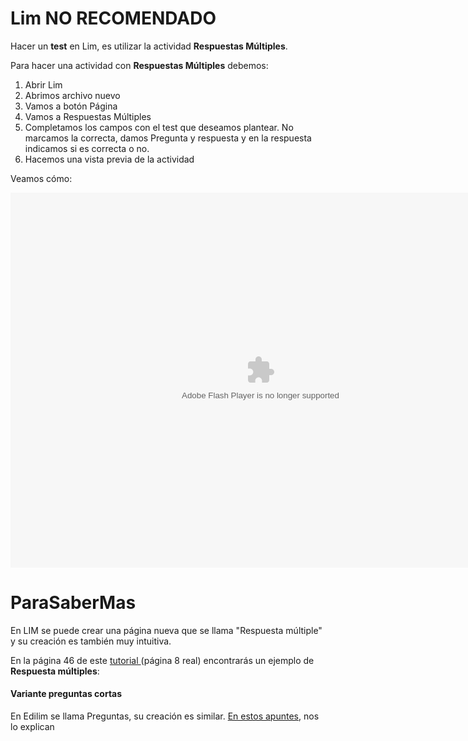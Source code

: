 
# Lim NO RECOMENDADO

Hacer un **test** en Lim, es utilizar la actividad **Respuestas Múltiples**.

Para hacer una actividad con **Respuestas Múltiples** debemos:

1. Abrir Lim
1. Abrimos archivo nuevo
1. Vamos a botón Página
1. Vamos a Respuestas Múltiples
1. Completamos los campos con el test que deseamos plantear. No marcamos la correcta, damos Pregunta y respuesta y en la respuesta indicamos si es correcta o no.
1. Hacemos una vista previa de la actividad

Veamos cómo:

<object data="http://aularagon.catedu.es/materialesaularagon2013/herramelabor/tm3/TEST_lim.swf" height="600" style="display: block; margin-left: auto; margin-right: auto;" type="application/x-shockwave-flash" width="800"><param name="src" value="http://aularagon.catedu.es/materialesaularagon2013/herramelabor/tm3/TEST_lim.swf"/></object>

# ParaSaberMas

En LIM se puede crear una página nueva que se llama "Respuesta múltiple" y su creación es también muy intuitiva.

En la página 46 de este [tutorial ](http://www.educalim.com/manual/paginas.pdf)(página 8 real) encontrarás un ejemplo de **Respuesta múltiples**:

#### Variante preguntas cortas

En Edilim se llama Preguntas, su creación es similar. [En estos apuntes](http://catedu.es/materialesaularagon2013/herramelabor/mm3/paginas.pdf), nos lo explican

 

 


